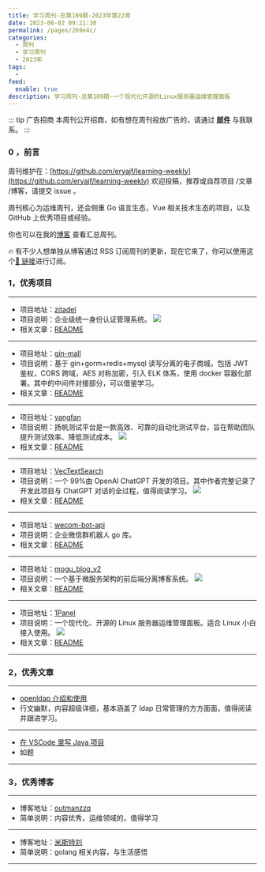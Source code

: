 ```yaml
---
title: 学习周刊-总第109期-2023年第22周
date: 2023-06-02 09:21:30
permalink: /pages/269e4c/
categories:
  - 周刊
  - 学习周刊
  - 2023年
tags:
  -
feed:
  enable: true
description: 学习周刊-总第109期-一个现代化开源的Linux服务器运维管理面板
---
```


::: tip 广告招商
本周刊公开招商，如有想在周刊投放广告的，请通过 **[邮件](mailto:eryajf@163.com)** 与我联系。
:::

### 0 ，前言

周刊维护在：[https://github.com/eryajf/learning-weekly](https://github.com/eryajf/learning-weekly) 欢迎投稿，推荐或自荐项目 /文章 /博客，请提交 issue 。

周刊核心为运维周刊，还会侧重 Go 语言生态，Vue 相关技术生态的项目，以及 GitHub 上优秀项目或经验。

你也可以在我的[博客](https://wiki.eryajf.net/learning-weekly/) 查看汇总周刊。

🔥 有不少人想单独从博客通过 RSS 订阅周刊的更新，现在它来了，你可以使用这个[🔗 链接](https://wiki.eryajf.net/learning-weekly.xml)进行订阅。

### 1，优秀项目

---

- 项目地址：[zitadel](https://github.com/zitadel/zitadel)
- 项目说明：企业级统一身份认证管理系统。
  ![](http://t.eryajf.net/imgs/2023/04/866552b0516d2fb1.gif)
- 相关文章：[README](https://github.com/zitadel/zitadel#readme)

---

- 项目地址：[gin-mall](https://github.com/CocaineCong/gin-mall)
- 项目说明：基于 gin+gorm+redis+mysql 读写分离的电子商城，包括 JWT 鉴权，CORS 跨域，AES 对称加密，引入 ELK 体系，使用 docker 容器化部署。其中的中间件对接部分，可以借鉴学习。
- 相关文章：[README](https://github.com/CocaineCong/gin-mall#readme)

---

- 项目地址：[yangfan](https://github.com/test-instructor/yangfan)
- 项目说明：扬帆测试平台是一款高效、可靠的自动化测试平台，旨在帮助团队提升测试效率、降低测试成本。
  ![](http://t.eryajf.net/imgs/2023/04/f495e3d725286599.png)
- 相关文章：[README](https://github.com/test-instructor/yangfan#readme)

---

- 项目地址：[VecTextSearch](https://github.com/szpnygo/VecTextSearch)
- 项目说明：一个 99%由 OpenAI ChatGPT 开发的项目。其中作者完整记录了开发此项目与 ChatGPT 对话的全过程，值得阅读学习。
  ![](http://t.eryajf.net/imgs/2023/04/5df4f5b1d8640fb4.png)
- 相关文章：[README](https://github.com/szpnygo/VecTextSearch#readme)

---

- 项目地址：[wecom-bot-api](https://github.com/electricbubble/wecom-bot-api)
- 项目说明：企业微信群机器人 go 库。
- 相关文章：[README](https://github.com/electricbubble/wecom-bot-api#readme)

---

- 项目地址：[mogu_blog_v2](https://github.com/moxi624/mogu_blog_v2#%E7%AB%99%E7%82%B9%E6%BC%94%E7%A4%BA)
- 项目说明：一个基于微服务架构的前后端分离博客系统。
  ![](http://t.eryajf.net/imgs/2023/05/da27d07e285ea285.png)
- 相关文章：[README](https://github.com/moxi624/mogu_blog_v2#readme)

---

- 项目地址：[1Panel](https://github.com/1Panel-dev/1Panel)
- 项目说明：一个现代化、开源的 Linux 服务器运维管理面板。适合 Linux 小白接入使用。
  ![](http://t.eryajf.net/imgs/2023/05/74cfb9c72129932d.png)
- 相关文章：[README](https://github.com/1Panel-dev/1Panel#readme)

---

### 2，优秀文章

---

- [openldap 介绍和使用](https://outmanzzq.github.io/2020/05/12/openldap/)
- 行文幽默，内容超级详细，基本涵盖了 ldap 日常管理的方方面面，值得阅读并跟进学习。

---

- [在 VSCode 里写 Java 项目](https://blog.csdn.net/qq_42520962/article/details/120488403)
- 如题

---

### 3，优秀博客

---

- 博客地址：[outmanzzq](https://outmanzzq.github.io/)
- 简单说明：内容优秀，运维领域的，值得学习

---

- 博客地址：[米斯特刘](https://llbowen.com/)
- 简单说明：golang 相关内容，与生活感悟

---
